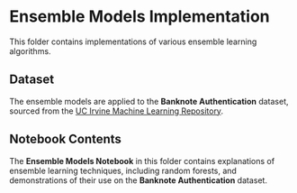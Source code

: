 # Ensemble Models Implementation

This folder contains implementations of various ensemble learning algorithms.

## Dataset

The ensemble models are applied to the **Banknote Authentication** dataset, sourced from the [UC Irvine Machine Learning Repository](https://archive.ics.uci.edu/dataset/267/banknote+authentication).

## Notebook Contents

The **Ensemble Models Notebook** in this folder contains explanations of ensemble learning techniques, including random forests, and demonstrations of their use on the **Banknote Authentication** dataset.

